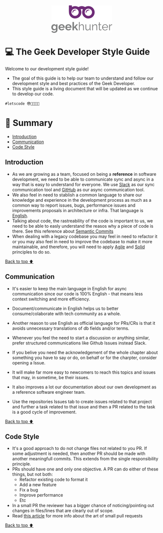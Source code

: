 <p align="center">
  <img alt="logo" src="/docs/logo.png" width="200">
</p>

# 💻 The Geek Developer Style Guide

Welcome to our development style guide!

- The goal of this guide is to help our team to understand and follow our development style and best practices of the Geek Developer.
- This style guide is a living document that will be updated as we continue to develop our code.


`#letscode 😎👩‍💻👨‍💻`
# :pushpin: Summary

- [Introduction](#introduction)
- [Communication](#organization)
- [Code Style](#code-style)

## Introduction

- As we are growing as a team, focused on being a <b>reference</b> in software development, we need to be able to communicate sync and async in a way that is easy to understand for everyone. We use [Slack](https://slack.com/intl/pt-br/) as our sync communication tool and [GitHub](https://github.com/GeekHunter-Brasil) as our async communication tool.
- We also feel in need to stablish a common language to share our knowledge and experience in the development process as much as a common way to report issues, bugs, performance issues and improvements proposals in architecture or infra. That language is [English](https://en.wikipedia.org/wiki/English_language).
- Talking about code, the rastreability of the code is important to us, we need to be able to easly understand the reasos why a piece of code is there. See this reference about [Semantic Commits](https://gist.github.com/joshbuchea/6f47e86d2510bce28f8e7f42ae84c716)
- When dealing with a legacy codebase you may feel in need to refactor it or you may also feel in need to improve the codebase to make it more maintainable, 
and therefore, you will need to apply [Agile](https://blog.trello.com/microproductivity-break-tasks-into-smaller-steps) and [Solid](https://en.wikipedia.org/wiki/Single-responsibility_principle) principles to do so. 

[Back to top ⬆️](#pushpin-summary)


## Communication

- It's easier to keep the main language in English for async communication since our code is 100% English - that means less context switching and more efficiency. 
- Document/communicate in English helps us to better consume/colaborate with tech community as a whole.
- Another reason to use English as official language for PRs/CRs is that it avoids unnecessary translations of db fields and/or terms.
- Whenever you feel the need to start a discussion or anything similar, prefer structured communications like Github Issues instead Slack.
- If you belive you need the acknowledgement of the whole chapter about something you have to say or do, on behalf or for the charpter, consider opening a Issue.
- It will make far more easy to newcomers to reach this topics and issues that may, in sometime, be their issues.
- It also improves a lot our documentation about our own development as a reference software engineer team.

- Use the repositories Issues tab to create issues related to that project and further a task related to that issue and then a PR related to the task is a good cycle of improvement.

[Back to top ⬆️](#pushpin-summary)


## Code Style

- It's a good approach to do not change files not related to you PR. If some adjustment is needed, then another PR should be made with another meaningfull commits. This extends from the single responsibility principle.
- PRs should have one and only one objective. A PR can do either of these things, but not both:
    - Refactor existing code to format it
    - Add a new feature
    - Fix a bug
    - Improve performance
    - Etc
- In a small PR the reviewer has a bigger chance of noticing/pointing out changes in files/lines that are clearly out of scope.
- Read [this article](https://essenceofcode.com/2019/10/29/the-art-of-small-pull-requests/) for more info about the art of small pull requests

[Back to top ⬆️](#pushpin-summary)
